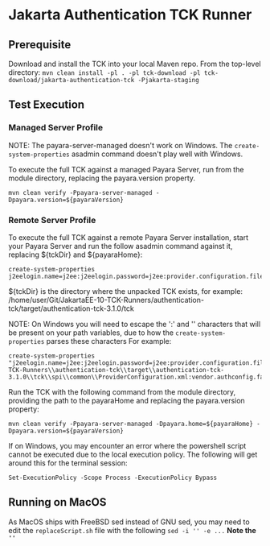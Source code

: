 # Jakarta Authentication TCK Runner

## Prerequisite

Download and install the TCK into your local Maven repo.
From the top-level directory: `mvn clean install -pl . -pl tck-download -pl tck-download/jakarta-authentication-tck -Pjakarta-staging`

## Test Execution

### Managed Server Profile
NOTE: The payara-server-managed doesn't work on Windows. 
The `create-system-properties` asadmin command doesn't play well with Windows.

To execute the full TCK against a managed Payara Server, run from the module directory, replacing the payara.version property.

```
mvn clean verify -Ppayara-server-managed -Dpayara.version=${payaraVersion}
```

### Remote Server Profile

To execute the full TCK against a remote Payara Server installation, start your Payara Server and run the follow asadmin command against it, replacing ${tckDir} and ${payaraHome}:

```
create-system-properties j2eelogin.name=j2ee:j2eelogin.password=j2ee:provider.configuration.file=${tckDir}/spi/common/ProviderConfiguration.xml:vendor.authconfig.factory=org.glassfish.epicyro.config.factory.file.AuthConfigFileFactory:log.file.location=${payaraHome}/glassfish/domains/domain1/logs                                    
```

${tckDir} is the directory where the unpacked TCK exists, for example: /home/user/Git/JakartaEE-10-TCK-Runners/authentication-tck/target/authentication-tck-3.1.0/tck

NOTE: On Windows you will need to escape the ':' and '\' characters that will be present on your path variables, due to how the `create-system-properties` parses these characters
For example:
```
create-system-properties "j2eelogin.name=j2ee:j2eelogin.password=j2ee:provider.configuration.file=D\:\\Git\\JakartaEE10-TCK-Runners\\authentication-tck\\target\\authentication-tck-3.1.0\\tck\\spi\\common\\ProviderConfiguration.xml:vendor.authconfig.factory=org.glassfish.epicyro.config.factory.file.AuthConfigFileFactory:log.file.location=D\:\\Git\\Payara\\appserver\\distributions\\payara\\target\\stage\\payara7\\glassfish\\domains\\domain1\\logs"
```

Run the TCK with the following command from the module directory, providing the path to the payaraHome and replacing the payara.version property:
```
mvn clean verify -Ppayara-server-managed -Dpayara.home=${payaraHome} -Dpayara.version=${payaraVersion}
```

If on Windows, you may encounter an error where the powershell script cannot be executed due to the local execution policy.
The following will get around this for the terminal session:

```
Set-ExecutionPolicy -Scope Process -ExecutionPolicy Bypass
```

## Running on MacOS
As MacOS ships with FreeBSD sed instead of GNU sed, you may need to edit the `replaceScript.sh` file with the following `sed -i '' -e ...` 
**Note the `''`**